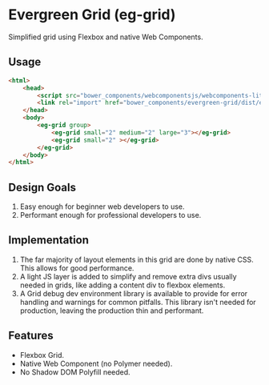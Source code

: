 # Evergreen Grid (eg-grid)
Simplified grid using Flexbox and native Web Components.

## Usage

```html
<html>
	<head>
		<script src="bower_components/webcomponentsjs/webcomponents-lite.js"></script> <!-- No ShadowDOM needed -->
		<link rel="import" href="bower_components/evergreen-grid/dist/eg-grid.html">
	</head>
	<body>
		<eg-grid group>
			<eg-grid small="2" medium="2" large="3"></eg-grid>
			<eg-grid small="2" ></eg-grid>
		</eg-grid>
	</body>
</html>
```

## Design Goals
1. Easy enough for beginner web developers to use.
2. Performant enough for professional developers to use.

## Implementation
1. The far majority of layout elements in this grid are done by native CSS. This allows for good performance.
2. A light JS layer is added to simplify and remove extra divs usually needed in grids, like adding a content div to flexbox elements.
3. A Grid debug dev environment library is available to provide for error handling and warnings for common pitfalls. This library isn't needed for production, leaving the production thin and performant.

## Features
* Flexbox Grid.
* Native Web Component (no Polymer needed).
* No Shadow DOM Polyfill needed.